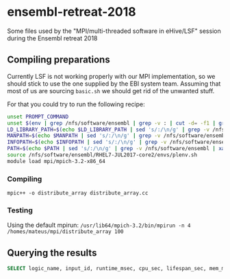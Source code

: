 # ensembl-retreat-2018
Some files used by the "MPI/multi-threaded software in eHive/LSF" session during the Ensembl retreat 2018

## Compiling preparations
Currently LSF is not working properly with our MPI implementation, so we should stick to use the one supplied by the EBI system team.
Assuming that most of us are sourcing `basic.sh` we should get rid of the unwanted stuff.

For that you could try to run the following recipe:

```bash
unset PROMPT_COMMAND
unset $(env | grep /nfs/software/ensembl | grep -v : | cut -d= -f1 | grep -v '^_$')
LD_LIBRARY_PATH=$(echo $LD_LIBRARY_PATH | sed 's/:/\n/g' | grep -v /nfs/software/ensembl | xargs echo | sed 's/ /:/g')
MANPATH=$(echo $MANPATH | sed 's/:/\n/g' | grep -v /nfs/software/ensembl | xargs echo | sed 's/ /:/g')
INFOPATH=$(echo $INFOPATH | sed 's/:/\n/g' | grep -v /nfs/software/ensembl | xargs echo | sed 's/ /:/g')
PATH=$(echo $PATH | sed 's/:/\n/g' | grep -v /nfs/software/ensembl | xargs echo | sed 's/ /:/g')
source /nfs/software/ensembl/RHEL7-JUL2017-core2/envs/plenv.sh
module load mpi/mpich-3.2-x86_64
```

### Compiling
`mpic++ -o distribute_array distribute_array.cc`

### Testing
Using the default mpirun:
`/usr/lib64/mpich-3.2/bin/mpirun -n 4 /homes/mateus/mpi/distribute_array 100`

## Querying the results
```SQL
SELECT logic_name, input_id, runtime_msec, cpu_sec, lifespan_sec, mem_megs FROM job JOIN analysis_base USING (analysis_id) JOIN role USING (role_id) JOIN worker USING (worker_id) JOIN worker_resource_usage USING (worker_id) WHERE logic_name like "run_cmd%" AND job.status = "DONE" ORDER BY (cpu_sec);
```
